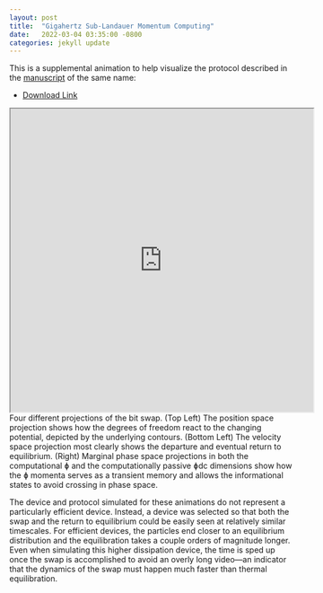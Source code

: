 ```yaml
---
layout: post
title:  "Gigahertz Sub-Landauer Momentum Computing"
date:   2022-03-04 03:35:00 -0800
categories: jekyll update
---
```

This is a supplemental animation to help visualize the protocol described in the [manuscript](https://arxiv.org/abs/2202.07122) of the same name:

- [Download Link](https://drive.google.com/file/d/18V33qU13M8BoE51P84B1AIdYuRETYp9l/view?usp=sharing)
<iframe width="540" height="540" align='left' src="https://drive.google.com/file/d/18V33qU13M8BoE51P84B1AIdYuRETYp9l/preview">
</iframe>

Four different projections of the bit swap. (Top Left) The position space projection shows how the degrees of freedom react to the changing potential, depicted by the underlying contours. (Bottom Left) The velocity space projection most clearly shows the departure and eventual return to equilibrium. (Right) Marginal phase space projections in both the computational ɸ and the computationally passive ɸdc dimensions show how the ɸ momenta serves as a transient memory and allows the informational states to avoid crossing in phase space.

The device and protocol simulated for these animations do not represent a particularly efficient device. Instead, a device was selected so that both the swap and the return to equilibrium could be easily seen at relatively similar timescales. For efficient devices, the particles end closer to an equilibrium distribution and the equilibration takes a couple orders of magnitude longer. Even when simulating this higher dissipation device, the time is sped up once the swap is accomplished to avoid an overly long video—an indicator that the dynamics of the swap must happen much faster than thermal equilibration.